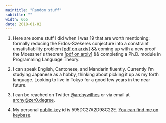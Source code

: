```yaml
---
maintitle: "Random stuff"
subtitle: ""
width: 665
date: 2018-01-02
---
```

1. Here are some stuff I did when I was 19 that are worth mentioning: formally reducing the Erdös-Szekeres conjecture into a constraint unsatisfiability problem [[pdf on arxiv](https://arxiv.org/abs/1511.02334)] && coming up with a new proof the Moessner's theorem [[pdf on arxiv](https://arxiv.org/abs/1602.01903)] && completing a Ph.D. module in Programming Language Theory.

2. I can speak English, Cantonese, and Mandarin fluently. Currently I’m studying Japanese as a hobby, thinking about picking it up as my forth language. Looking to live in Tokyo for a good few years in the near future.

3. I can be reached on Twitter [\@archywilhes](http://twitter.com/archywilhes) or via email at [archy@zer0.degree](mailto://archy@zer0.degree).

4. My personal [public key](/archy.asc) id is 595DC27A2D98C22E. [You can find me on keybase](https://keybase.io/archywilhes).
